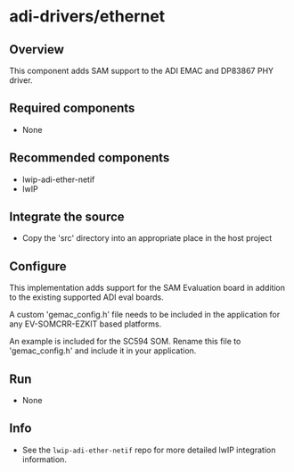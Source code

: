 # adi-drivers/ethernet

## Overview

This component adds SAM support to the ADI EMAC and DP83867 PHY driver.

## Required components

- None

## Recommended components

- lwip-adi-ether-netif
- lwIP

## Integrate the source

- Copy the 'src' directory into an appropriate place in the host project

## Configure

This implementation adds support for the SAM Evaluation board in addition
to the existing supported ADI eval boards.

A custom 'gemac_config.h' file needs to be included in the application
for any EV-SOMCRR-EZKIT based platforms.

An example is included for the SC594 SOM.  Rename this file to
'gemac_config.h' and include it in your application.

## Run

- None

## Info

- See the `lwip-adi-ether-netif` repo for more detailed lwIP integration
  information.
